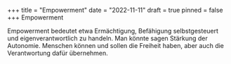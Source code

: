 +++
title = "Empowerment"
date = "2022-11-11"
draft = true
pinned = false
+++
Empowerment 

Empowerment bedeutet etwa Ermächtigung, Befähigung selbstgesteuert und eigenverantwortlich zu handeln. Man könnte sagen Stärkung der Autonomie. Menschen können und sollen die Freiheit haben, aber auch die Verantwortung dafür übernehmen.